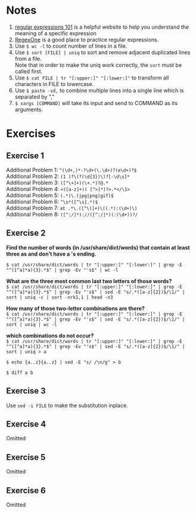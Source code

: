 # Notes
1. [regular expressions 101](https://regex101.com/) is a helpful website to help you understand the meaning of a specific expression  
2. [RegexOne](https://regexone.com) is a good place to practice regular expressions.  
3. Use `$ wc -l` to count number of lines in a file.
4. Use `$ sort [FILE] | uniq` to sort and remove adjacent duplicated lines from a file.  
Note that in order to make the uniq work correctly, the `sort` must be called first.  
5. Use `$ cat FILE | tr "[:upper:]" "[:lower:]"` to transform all characters in FILE to lowercase.  
6. Use `$ paste -sd,` to combine multiple lines into a single line which is separated by ","
7. `$ xargs [COMMAND]` will take its input and send to COMMAND as its arguments.

# Exercises
## Exercise 1
Additional Problem 1: `^(\d+,)*-?\d+(\.\d+)?(e\d+)?$`  
Additional Problem 2: `(1 )?\(?(\d{3})\)?[-\d\s]*`  
Additional Problem 3: `([^\+]+)(\+.*)?@.*`  
Additional Problem 4: `<([a-z]+)( [^>]*)?>.*</\1>`  
Additional Problem 5: `(.*)\.(jpg|png|gif)$`  
Additional Problem 6: `^\s*([^\s].*)$`  
Additional Problem 7: `at .*\.([^\(]+)\((.*):(\d+)\)`  
Additional Problem 8: `([^:/]*)://([^:/]*)(:(\d+))?/`  

## Exercise 2
**Find the number of words (in /usr/share/dict/words) that contain at least three as and don’t have a 's ending.**  
  
`$ cat /usr/share/dict/words | tr "[:upper:]" "[:lower:]" | grep -E "^([^a]*a){3}.*$" | grep -Ev "'s$" | wc -l`  
  
  
**What are the three most common last two letters of those words?**  
`$ cat /usr/share/dict/words | tr "[:upper:]" "[:lower:]" | grep -E "^([^a]*a){3}.*$" | grep -Ev "'s$" | sed -E "s/.*([a-z]{2})$/\1/" | sort | uniq -c | sort -nrk1,1 | head -n3`  
  
  
**How many of those two-letter combinations are there?**  
`$ cat /usr/share/dict/words | tr "[:upper:]" "[:lower:]" | grep -E "^([^a]*a){3}.*$" | grep -Ev "'s$" | sed -E "s/.*([a-z]{2})$/\1/" | sort | uniq | wc -l`  
  
  
**which combinations do not occur?**  
`$ cat /usr/share/dict/words | tr "[:upper:]" "[:lower:]" | grep -E "^([^a]*a){3}.*$" | grep -Ev "'s$" | sed -E "s/.*([a-z]{2})$/\1/" | sort | uniq > a`  
  
`$ echo {a..z}{a..z} | sed -E "s/ /\n/g" > b`  
  
`$ diff a b`  


## Exercise 3
Use `sed -i FILE` to make the substitution inplace.  

## Exercise 4
Omitted  

## Exercise 5
Omitted  

## Exercise 6
Omitted  
